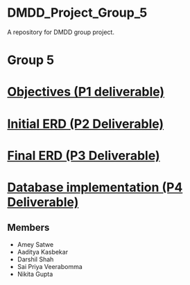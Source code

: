 # DMDD_Project_Group_5
A repository for DMDD group project.



# Group 5
# [Objectives (P1 deliverable)](./P1/dmdd_project_objectives.pdf)

# [Initial ERD (P2 Deliverable)](./P2/Group5_P2_InitialERD.pdf)

# [Final ERD (P3 Deliverable)](./P3/P3_DMDD_Project.pdf)

# [Database implementation (P4 Deliverable)](./P4/P4_Summary_sheet.docx)



## Members
- Amey Satwe
- Aaditya Kasbekar
- Darshil Shah
- Sai Priya Veerabomma
- Nikita Gupta
